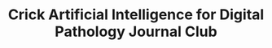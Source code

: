 ---
layout: default
title: Crick Artificial Intelligence for Digital Pathology Journal Club
permalink: /caidp/

nav: false

---